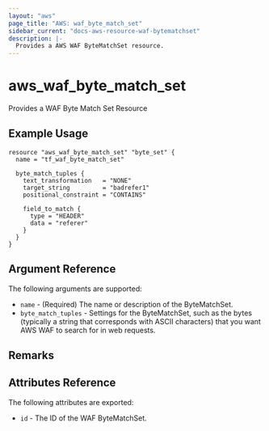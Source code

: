 ```yaml
---
layout: "aws"
page_title: "AWS: waf_byte_match_set"
sidebar_current: "docs-aws-resource-waf-bytematchset"
description: |-
  Provides a AWS WAF ByteMatchSet resource.
---
```


# aws\_waf\_byte\_match\_set

Provides a WAF Byte Match Set Resource

## Example Usage

```
resource "aws_waf_byte_match_set" "byte_set" {
  name = "tf_waf_byte_match_set"

  byte_match_tuples {
    text_transformation   = "NONE"
    target_string         = "badrefer1"
    positional_constraint = "CONTAINS"

    field_to_match {
      type = "HEADER"
      data = "referer"
    }
  }
}
```

## Argument Reference

The following arguments are supported:

* `name` - (Required) The name or description of the ByteMatchSet.
* `byte_match_tuples` - Settings for the ByteMatchSet, such as the bytes (typically a string that corresponds with ASCII characters) that you want AWS WAF to search for in web requests.

## Remarks

## Attributes Reference

The following attributes are exported:

* `id` - The ID of the WAF ByteMatchSet.
